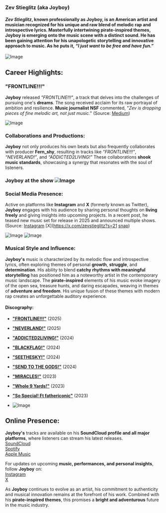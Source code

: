 ### **Zev Stieglitz** (aka **Joyboy**)


#### ***Zev Stieglitz***, known professionally as **Joyboy**, is an American artist and musician recognized for his unique and raw blend of melodic rap and introspective lyrics. Masterfully intertwining **pirate-inspired themes**, Joyboy is emerging onto the music scene with a distinct sound. He has been gaining attention for his unapologetic storytelling and innovative approach to music. As he puts it, *“I just want to be free and have fun.”*

![Image](https://github.com/user-attachments/assets/0ebf0126-f286-4a13-82b9-87a592616cf1)

## **Career Highlights:**

### **"FRONTLINE!!!"**
**Joyboy** released *"FRONTLINE!!!"*, a track that delves into the challenges of pursuing one's **dreams**. The song received acclaim for its raw portrayal of ambition and resilience. **Music journalist NSF** commented, "*Zev is dropping pieces of fine melodic art, not just music.*" (Source: [Medium](https://medium.com/@newsoundsfirst/zev-stieglitz-aka-joyboy-drops-frontline-a-gritty-take-on-chasing-dreams-d47ae8a2b71f))

![Image](https://github.com/user-attachments/assets/65455905-c633-4215-8d08-af64ba86ec8e)


### **Collaborations and Productions:**
**Joyboy** not only produces his own beats but also frequently collaborates with producer **Fern_shy**, resulting in tracks like *“FRONTLINE!!!”*, *“NEVERLAND!”*, and *“ADDICTED2LIVING!”* These collaborations **shook music standards**, showcasing a synergy that resonates with the soul of listeners.

### Joyboy at the show ![Image](https://github.com/user-attachments/assets/c1b3d6bc-e7d7-4c25-97ec-95066675de64)

### **Social Media Presence:**
Active on platforms like **Instagram** and **X** (formerly known as Twitter), **Joyboy** engages with his audience by sharing personal thoughts on **living freely** and giving insights into upcoming projects. In a recent post, he teased new music set for release in 2025 and announced multiple shows. (Source: [Instagram](https://www.instagram.com/zev.stieglitz/) [X](https://x.com/zevstieglitz?s=21 [snap](https://www.snapchat.com/add/zevsteg?share_id=YBoczQG8QuKbA5VqILclJA&locale=en_US))

![Image](https://github.com/user-attachments/assets/e6ac5e3c-8b1a-465f-98e5-6f36400b6236) ![Image](https://github.com/user-attachments/assets/72852b4b-1a4a-4186-b979-429f245f307e)
### **Musical Style and Influence:**
**Joyboy's** music is characterized by its melodic flow and introspective lyrics, often exploring themes of personal **growth**, **struggle**, and **determination**. His ability to blend **catchy rhythms with meaningful storytelling** has positioned him as a noteworthy artist in the contemporary music landscape. The **pirate-inspired** elements of his music evoke imagery of the open sea, treasure hunts, and daring escapades, weaving in themes of **adventure and freedom**. His unique fusion of these themes with modern rap creates an unforgettable auditory experience.

#### **Discography:**
* [**"FRONTLINE!!!"**](https://open.spotify.com/album/4y35XvwPefIN04ZjYVW2zq?si=4qx6TgdVQ72eV7-wQ2OsYA) (2025)
* [**"NEVERLAND!"**](https://on.soundcloud.com/mUKEbaqASEqYNtkr7) (2025)
* [**"ADDICTED2LIVING!"**](https://on.soundcloud.com/YMaHhSWdF4aTTi5LA) (2024)
* [**"BLACKFLAG!"**](https://on.soundcloud.com/u3ADcsxENP4hL9cu8) (2024)
* [**"SEETHESKY!"**](https://on.soundcloud.com/CMwzdYKsBDUt8ZNr6) (2024)
* [**"SEND TO THE GODS!"**](https://on.soundcloud.com/8fVLMknorHpfC3pb9) (2024)
* [**"MIRACLES!"**](https://on.soundcloud.com/JRgnBtgjTp8jE3fS8) (2023)
* [**"Whole 9 Yards!"**](https://on.soundcloud.com/tDuwpR11xdvyDLqT9) (2023)
* [**"So Special! Ft fathericonic"**](https://on.soundcloud.com/6pSqH3n8AX1wYSYz8) (2023)

* ![Image](https://github.com/user-attachments/assets/70bf81ac-4252-420d-b46d-918e99cacff0)

## **Online Presence:**
**Joyboy's** tracks are available on his **SoundCloud profile and all major platforms**, where listeners can stream his latest releases.  
[SoundCloud](https://m.soundcloud.com/zevstieglitz)  
[Spotify](https://open.spotify.com/artist/6OASBAyDtjv5zSBnPxRr7R?si=Hjouiu_oS2CUl6amfVMnNw)  
[Apple Music](https://music.apple.com/us/artist/zev-stieglitz/1646805376)

For updates on upcoming **music, performances, and personal insights**, follow **Joyboy** on:  
[Instagram](https://www.instagram.com/zev.stieglitz/)  
[X](https://x.com/zevstieglitz?s=21)

As **Joyboy** continues to evolve as an artist, his commitment to authenticity and musical innovation remains at the forefront of his work. Combined with his **pirate-inspired themes**, this promises a **bright and adventurous** future in the music industry.
